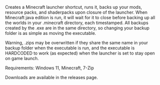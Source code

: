 Creates a Minecraft launcher shortcut, runs it, backs up your mods, resource packs, and shaderpacks upon closure of the launcher. When Minecraft java edition is run, it will wait for it to close before backing up all the worlds in your .minecraft directory, each timestamped. All backups created by the .exe are in the same directory, so changing your backup folder is as simple as moving the executable.

Warning, .zips may be overwritten if they share the same name in your backup folder when the executable is run, and the executable is HARDCODED to work (as expected) when the launcher is set to stay open on game launch.

Requirements:
Windows 11, Minecraft, 7-Zip

Downloads are available in the releases page.
